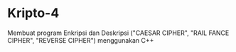 # Kripto-4
Membuat program Enkripsi dan Deskripsi ("CAESAR CIPHER", "RAIL FANCE CIPHER", "REVERSE CIPHER") menggunakan C++
